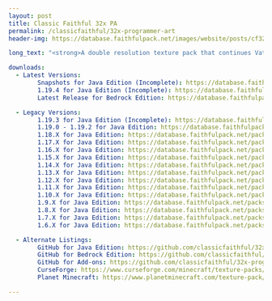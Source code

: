 ```yaml
---
layout: post
title: Classic Faithful 32x PA
permalink: /classicfaithful/32x-programmer-art
header-img: https://database.faithfulpack.net/images/website/posts/cf32x/cf32pa_banner.jpg

long_text: "<strong>A double resolution texture pack that continues Vattic’s original Faithful 32x32 pack with the classic textures.</strong> <br><br>All the way back in 2010, Vattic created some of the first textures in what would become the Faithful 32x32 texture pack. In the following years, it exploded in popularity, but in 2016, Vattic disappeared from the internet, leaving his pack behind. While the textures might have changed and the principles of upscaling textures completely shifted from Vattic’s original Faithful style under the leadership of Kraineff and later the Compliance / Faithful Administration, this is where Classic Faithful PA came in. <br><br>Classic Faithful, formerly named the Emulated Vattic Textures or “EM” project, attempts to answer the question “what if Vattic never left Faithful”. Through hours of extracting layers from 10 year old PSD files, reverse engineering why certain decisions were made, and reapplying those techniques to 1.9+ textures, we’ve gotten pretty close to answering that question. Not only is our fully updated programmer art based pack available, but also Jappa versions of those packs, almost as if Vattic had continued through the texture update, remaking everything that changed. <br><br>So, if you want a blast to the past, here’s the downloads for many legacy versions as well as the latest releases."

downloads:
  - Latest Versions:
        Snapshots for Java Edition (Incomplete): https://database.faithfulpack.net/packs/Classic-32x-Java/Programmer%20Art/Classic%20Faithful%2032x%20Programmer%20Art%20-%20java-latest.zip
        1.19.4 for Java Edition (Incomplete): https://database.faithfulpack.net/packs/Classic-32x-Java/Programmer%20Art/Classic%20Faithful%2032x%20Programmer%20Art%20-%201.19.4.zip
        Latest Release for Bedrock Edition: https://database.faithfulpack.net/packs/Classic-32x-Bedrock/Programmer%20Art/Classic%20Faithful%2032x%20Programmer%20Art%20-%201.19.mcpack

  - Legacy Versions:
        1.19.3 for Java Edition (Incomplete): https://database.faithfulpack.net/packs/Classic-32x-Java/Programmer%20Art/Classic%20Faithful%2032x%20Programmer%20Art%20-%201.19.3.zip
        1.19.0 - 1.19.2 for Java Edition: https://database.faithfulpack.net/packs/Classic-32x-Java/Programmer%20Art/Classic%20Faithful%2032x%20Programmer%20Art%20-%201.19.2.zip
        1.18.X for Java Edition: https://database.faithfulpack.net/packs/Classic-32x-Java/Programmer%20Art/Classic%20Faithful%2032x%20Programmer%20Art%20-%201.18.2.zip
        1.17.X for Java Edition: https://database.faithfulpack.net/packs/Classic-32x-Java/Programmer%20Art/Classic%20Faithful%2032x%20Programmer%20Art%20-%201.17.1.zip
        1.16.X for Java Edition: https://database.faithfulpack.net/packs/Classic-32x-Java/Programmer%20Art/Classic%20Faithful%2032x%20Programmer%20Art%20-%201.16.5.zip
        1.15.X for Java Edition: https://database.faithfulpack.net/packs/Classic-32x-Java/Programmer%20Art/Classic%20Faithful%2032x%20Programmer%20Art%20-%201.15.2.zip
        1.14.X for Java Edition: https://database.faithfulpack.net/packs/Classic-32x-Java/Programmer%20Art/Classic%20Faithful%2032x%20Programmer%20Art%20-%201.14.4.zip
        1.13.X for Java Edition: https://database.faithfulpack.net/packs/Classic-32x-Java/Programmer%20Art/Classic%20Faithful%2032x%20Programmer%20Art%20-%201.13.2.zip
        1.12.X for Java Edition: https://database.faithfulpack.net/packs/Classic-32x-Java/Programmer%20Art/Classic%20Faithful%2032x%20Programmer%20Art%20-%201.12.2.zip
        1.11.X for Java Edition: https://database.faithfulpack.net/packs/Classic-32x-Java/Programmer%20Art/Classic%20Faithful%2032x%20Programmer%20Art%20-%201.11.2.zip
        1.10.X for Java Edition: https://database.faithfulpack.net/packs/Classic-32x-Java/Programmer%20Art/Classic%20Faithful%2032x%20Programmer%20Art%20-%201.10.2.zip
        1.9.X for Java Edition: https://database.faithfulpack.net/packs/Classic-32x-Java/Programmer%20Art/Classic%20Faithful%2032x%20Programmer%20Art%20-%201.9.4.zip
        1.8.X for Java Edition: https://database.faithfulpack.net/packs/Classic-32x-Java/Programmer%20Art/Classic%20Faithful%2032x%20Programmer%20Art%20-%201.8.9.zip
        1.7.X for Java Edition: https://database.faithfulpack.net/packs/Classic-32x-Java/Programmer%20Art/Classic%20Faithful%2032x%20Programmer%20Art%20-%201.7.10.zip
        1.6.X for Java Edition: https://database.faithfulpack.net/packs/Classic-32x-Java/Programmer%20Art/Classic%20Faithful%2032x%20Programmer%20Art%20-%201.6.4.zip

  - Alternate Listings:
        GitHub for Java Edition: https://github.com/classicfaithful/32x-programmer-art
        GitHub for Bedrock Edition: https://github.com/classicfaithful/32x-programmer-art-bedrock
        GitHub for Add-ons: https://github.com/classicfaithful/32x-programmer-art-add-ons
        CurseForge: https://www.curseforge.com/minecraft/texture-packs/classic-faithful-32x-pa
        Planet Minecraft: https://www.planetminecraft.com/texture-pack/classic-faithful-32x-pa

---
```

